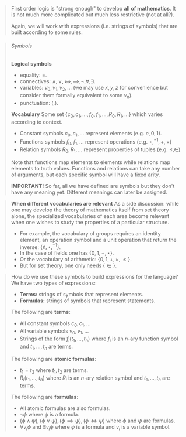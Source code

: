  >First order logic is "strong enough" to develop **all of mathematics**. It is not much more complicated but much less restrictive (not at all?).
>
>Again, we will work with expressions (i.e. strings of symbols) that are built according to some rules.

>###### Symbols
>**Logical symbols**
>- equality: $=$.
>- connectives: $\land, \lor, \iff, \implies, \neg, \forall, \exists$.
>- variables: $v_0, v_1, v_2, \dots$ (we may use $x,y,z$ for convenience but consider them formally equivalent to some $v_n$).
>- punctuation: $(,)$.
>
>**Vocabulary**
>Some set $\{c_0,c_1,\dots,f_0,f_1,\dots,R_0,R_1,\dots\}$ which varies according to context.
>- Constant symbols $c_0, c_1, \dots$ represent elements (e.g. $e, 0, 1$).
>- Functions symbols $f_0, f_1,\dots$ represent operations (e.g. $\star, ^{-1}, +, \times$)
>- Relation symbols $R_0, R_1, \dots$ represent properties of tuples (e.g. $\leq, \in$)
>
>Note that functions map elements to elements while relations map elements to truth values. Functions and relations can take any number of arguments, but each specific symbol will have a fixed arity.
>
>**IMPORTANT!** So far, all we have defined are symbols but they don't have any meaning yet. Different meanings can later be assigned.

> **When different vocabularies are relevant**
> As a side discussion: while one may develop the theory of mathematics itself from set theory alone, the specialized vocabularies of each area become relevant when one wishes to study the properties of a particular structure.
>- For example, the vocabulary of groups requires an identity element, an operation symbol and a unit operation that return the inverse: $\{e,\star,^{-1}\}$.
>- In the case of fields one has $\{0,1,+,\star\}$.
>- Or the vocabulary of arithmetic: $\{0,1,+,\times,\leq\}$.
>- But for set theory, one only needs $\{\in\}$.

>How do we use these symbols to build expressions for the language?
>We have two types of expressions:
>- **Terms:** strings of symbols that represent elements.
>- **Formulas:** strings of symbols that represent statements.
>
>The following are **terms**:
>- All constant symbols $c_0, c_1, \dots$
>- All variable symbols $v_0, v_1, \dots$
>- Strings of the form $f_i(t_1,\dots,t_n)$ where $f_i$ is an $n$-ary function symbol and $t_1,\dots,t_n$ are terms.
>
>The following are **atomic formulas**:
>- $t_1 = t_2$ where $t_1,t_2$ are terms.
>- $R_i(t_1,\dots,t_n)$ where $R_i$ is an $n$-ary relation symbol and $t_1,\dots,t_n$ are terms.
>
>The following are **formulas**:
>- All atomic formulas are also formulas.
>- $\neg\phi$ where $\phi$ is a formula.
>- $(\phi\land\psi),(\phi\lor\psi),(\phi\implies\psi),(\phi\iff\psi)$ where $\phi$ and $\psi$ are formulas.
>- $\forall v_i\phi$ and $\exists v_i\phi$ where $\phi$ is a formula and $v_i$ is a variable symbol.
